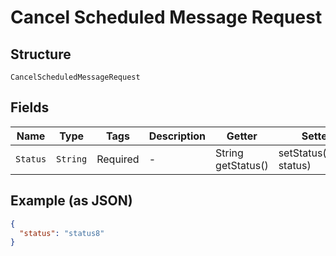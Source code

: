 
# Cancel Scheduled Message Request

## Structure

`CancelScheduledMessageRequest`

## Fields

| Name | Type | Tags | Description | Getter | Setter |
|  --- | --- | --- | --- | --- | --- |
| `Status` | `String` | Required | - | String getStatus() | setStatus(String status) |

## Example (as JSON)

```json
{
  "status": "status8"
}
```

